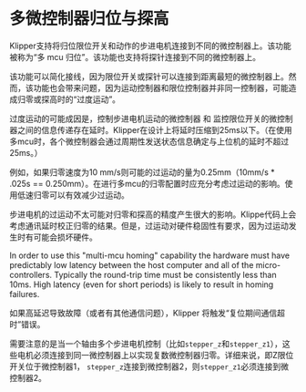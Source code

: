 # 多微控制器归位与探高

Klipper支持将归位限位开关和动作的步进电机连接到不同的微控制器上。该功能被称为“多 mcu 归位”。该功能也支持将探针连接到不同的微控制器上。

该功能可以简化接线，因为限位开关或探针可以连接到距离最短的微控制器上。然而，该功能也会带来问题，因为运动控制器和限位控制器并非同一控制器，可能造成归零或探高时的“过度运动”。

过度运动的可能成因是，控制步进电机运动的微控制器 和 监控限位开关的微控制器之间的信息传递存在延时。Klipper在设计上将延时压缩到25ms以下。（在使用多mcu时，各个微控制器会通过周期性发送状态信息确定与上位机的延时不超过25ms。）

例如，如果归零速度为10 mm/s则可能的过运动的量为0.25mm（10mm/s * .025s == 0.250mm）。在进行多mcu的归零配置时应充分考虑过运动的影响。使用低速归零可以有效减少过运动。

步进电机的过运动不太可能对归零和探高的精度产生很大的影响。Klippe代码上会考虑通讯延时校正归零的结果。但是，过运动对硬件稳固性有要求，因为过运动发生时有可能会损坏硬件。

In order to use this "multi-mcu homing" capability the hardware must have predictably low latency between the host computer and all of the micro-controllers. Typically the round-trip time must be consistently less than 10ms. High latency (even for short periods) is likely to result in homing failures.

如果高延迟导致故障（或者有其他通信问题），Klipper 将触发“复位期间通信超时”错误。

需要注意的是当一个轴由多个步进电机控制（比如`stepper_z`和`stepper_z1`），这些电机必须连接到同一微控制器上以实现复数微控制器归零。详细来说，即Z限位开关位于微控制器1， `stepper_z`连接到微控制器2，则`stepper_z1`必须连接到微控制器2。
